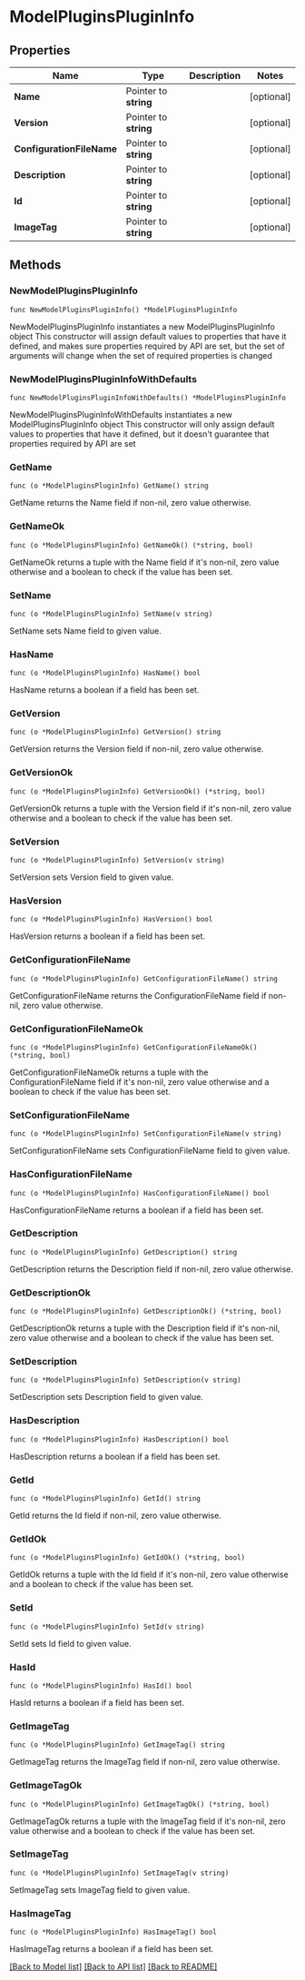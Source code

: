 # ModelPluginsPluginInfo

## Properties

Name | Type | Description | Notes
------------ | ------------- | ------------- | -------------
**Name** | Pointer to **string** |  | [optional] 
**Version** | Pointer to **string** |  | [optional] 
**ConfigurationFileName** | Pointer to **string** |  | [optional] 
**Description** | Pointer to **string** |  | [optional] 
**Id** | Pointer to **string** |  | [optional] 
**ImageTag** | Pointer to **string** |  | [optional] 

## Methods

### NewModelPluginsPluginInfo

`func NewModelPluginsPluginInfo() *ModelPluginsPluginInfo`

NewModelPluginsPluginInfo instantiates a new ModelPluginsPluginInfo object
This constructor will assign default values to properties that have it defined,
and makes sure properties required by API are set, but the set of arguments
will change when the set of required properties is changed

### NewModelPluginsPluginInfoWithDefaults

`func NewModelPluginsPluginInfoWithDefaults() *ModelPluginsPluginInfo`

NewModelPluginsPluginInfoWithDefaults instantiates a new ModelPluginsPluginInfo object
This constructor will only assign default values to properties that have it defined,
but it doesn't guarantee that properties required by API are set

### GetName

`func (o *ModelPluginsPluginInfo) GetName() string`

GetName returns the Name field if non-nil, zero value otherwise.

### GetNameOk

`func (o *ModelPluginsPluginInfo) GetNameOk() (*string, bool)`

GetNameOk returns a tuple with the Name field if it's non-nil, zero value otherwise
and a boolean to check if the value has been set.

### SetName

`func (o *ModelPluginsPluginInfo) SetName(v string)`

SetName sets Name field to given value.

### HasName

`func (o *ModelPluginsPluginInfo) HasName() bool`

HasName returns a boolean if a field has been set.

### GetVersion

`func (o *ModelPluginsPluginInfo) GetVersion() string`

GetVersion returns the Version field if non-nil, zero value otherwise.

### GetVersionOk

`func (o *ModelPluginsPluginInfo) GetVersionOk() (*string, bool)`

GetVersionOk returns a tuple with the Version field if it's non-nil, zero value otherwise
and a boolean to check if the value has been set.

### SetVersion

`func (o *ModelPluginsPluginInfo) SetVersion(v string)`

SetVersion sets Version field to given value.

### HasVersion

`func (o *ModelPluginsPluginInfo) HasVersion() bool`

HasVersion returns a boolean if a field has been set.

### GetConfigurationFileName

`func (o *ModelPluginsPluginInfo) GetConfigurationFileName() string`

GetConfigurationFileName returns the ConfigurationFileName field if non-nil, zero value otherwise.

### GetConfigurationFileNameOk

`func (o *ModelPluginsPluginInfo) GetConfigurationFileNameOk() (*string, bool)`

GetConfigurationFileNameOk returns a tuple with the ConfigurationFileName field if it's non-nil, zero value otherwise
and a boolean to check if the value has been set.

### SetConfigurationFileName

`func (o *ModelPluginsPluginInfo) SetConfigurationFileName(v string)`

SetConfigurationFileName sets ConfigurationFileName field to given value.

### HasConfigurationFileName

`func (o *ModelPluginsPluginInfo) HasConfigurationFileName() bool`

HasConfigurationFileName returns a boolean if a field has been set.

### GetDescription

`func (o *ModelPluginsPluginInfo) GetDescription() string`

GetDescription returns the Description field if non-nil, zero value otherwise.

### GetDescriptionOk

`func (o *ModelPluginsPluginInfo) GetDescriptionOk() (*string, bool)`

GetDescriptionOk returns a tuple with the Description field if it's non-nil, zero value otherwise
and a boolean to check if the value has been set.

### SetDescription

`func (o *ModelPluginsPluginInfo) SetDescription(v string)`

SetDescription sets Description field to given value.

### HasDescription

`func (o *ModelPluginsPluginInfo) HasDescription() bool`

HasDescription returns a boolean if a field has been set.

### GetId

`func (o *ModelPluginsPluginInfo) GetId() string`

GetId returns the Id field if non-nil, zero value otherwise.

### GetIdOk

`func (o *ModelPluginsPluginInfo) GetIdOk() (*string, bool)`

GetIdOk returns a tuple with the Id field if it's non-nil, zero value otherwise
and a boolean to check if the value has been set.

### SetId

`func (o *ModelPluginsPluginInfo) SetId(v string)`

SetId sets Id field to given value.

### HasId

`func (o *ModelPluginsPluginInfo) HasId() bool`

HasId returns a boolean if a field has been set.

### GetImageTag

`func (o *ModelPluginsPluginInfo) GetImageTag() string`

GetImageTag returns the ImageTag field if non-nil, zero value otherwise.

### GetImageTagOk

`func (o *ModelPluginsPluginInfo) GetImageTagOk() (*string, bool)`

GetImageTagOk returns a tuple with the ImageTag field if it's non-nil, zero value otherwise
and a boolean to check if the value has been set.

### SetImageTag

`func (o *ModelPluginsPluginInfo) SetImageTag(v string)`

SetImageTag sets ImageTag field to given value.

### HasImageTag

`func (o *ModelPluginsPluginInfo) HasImageTag() bool`

HasImageTag returns a boolean if a field has been set.


[[Back to Model list]](../README.md#documentation-for-models) [[Back to API list]](../README.md#documentation-for-api-endpoints) [[Back to README]](../README.md)


